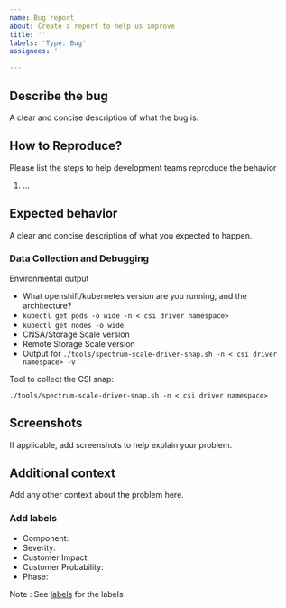 ```yaml
---
name: Bug report
about: Create a report to help us improve
title: ''
labels: 'Type: Bug'
assignees: ''

---
```


## Describe the bug
A clear and concise description of what the bug is.

## How to Reproduce?
Please list the steps to help development teams reproduce the behavior

1. ...


## Expected behavior
A clear and concise description of what you expected to happen.

### Data Collection and Debugging

Environmental output

- What openshift/kubernetes version are you running, and the architecture? 
- `kubectl get pods -o wide -n < csi driver namespace> `
- `kubectl get nodes -o wide`
- CNSA/Storage Scale version 
- Remote Storage Scale version 
- Output for `./tools/spectrum-scale-driver-snap.sh -n < csi driver namespace> -v `


Tool to collect the CSI snap:

`./tools/spectrum-scale-driver-snap.sh -n < csi driver namespace>`

## Screenshots
If applicable, add screenshots to help explain your problem.

## Additional context
Add any other context about the problem here.

### Add labels

- Component:
- Severity:
- Customer Impact:
- Customer Probability:
- Phase:

Note : See [labels](https://github.com/IBM/ibm-spectrum-scale-csi/labels) for the labels
